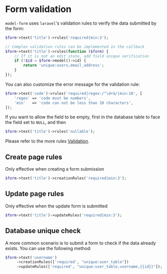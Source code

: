 # Form validation

`model-form` uses `laravel`'s validation rules to verify the data submitted by the form:

```php
$form->text('title')->rules('required|min:3');

// Complex validation rules can be implemented in the callback
$form->text('title')->rules(function ($form) {
    // If it is not an edit state, add field unique verification
    if (!$id = $form->model()->id) {
        return 'unique:users,email_address';
    }
});
```

You can also customize the error message for the validation rule:

```php
$form->text('code')->rules('required|regex:/^\d+$/|min:10', [
    'regex' => 'code must be numbers',
    'min'   => 'code can not be less than 10 characters',
]);
```

If you want to allow the field to be empty, first in the database table to face the field set to `NULL`, and then

```php
$form->text('title')->rules('nullable');
```

Please refer to the more rules [Validation](https://laravel.com/docs/5.5/validation).

## Create page rules

Only effective when creating a form submission

```php
$form->text('title')->creationRules('required|min:3');
```

## Update page rules

Only effective when the update form is submitted

```php
$form->text('title')->updateRules('required|min:3');
```

## Database unique check

A more common scenario is to submit a form to check if the data already exists. You can use the following method:

```php
$form->text('username')
     ->creationRules(['required', "unique:user_table"])
     ->updateRules(['required', "unique:user_table,username,{{id}}"]);
```
